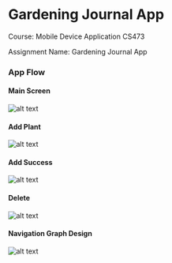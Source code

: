 # Gardening Journal App

Course: Mobile Device Application CS473

Assignment Name: Gardening Journal App


### App Flow

#### Main Screen
![alt text](https://github.com/kanchanproseth/GardeningJournalApp/blob/main/screeenshots/main.png?raw=true)


#### Add Plant
![alt text](https://github.com/kanchanproseth/GardeningJournalApp/blob/main/screeenshots/addplant.png?raw=true)


#### Add Success
![alt text](https://github.com/kanchanproseth/GardeningJournalApp/blob/main/screeenshots/add_success.png?raw=true)

#### Delete
![alt text](https://github.com/kanchanproseth/GardeningJournalApp/blob/main/screeenshots/delete.png?raw=true)

#### Navigation Graph Design
![alt text](https://github.com/kanchanproseth/GardeningJournalApp/blob/main/screeenshots/nav_graph.png?raw=true)

